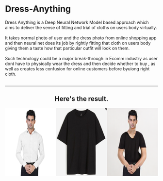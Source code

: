# Dress-Anything

Dress Anything is a Deep Neural Network Model based approach which aims to deliver the sense of fitting and trial of cloths on users body virtually.<br><br>
It takes normal photo of user and the dress photo from online shopping app and then neural net does its job by rightly fitting that cloth on users body giving them a taste how that particular outfit will look on them.<br><br>
Such technology could be a major break-through in Ecomm industry as user dont have to physically wear the dress and then decide whether to buy , as well as creates less confusion for online customers before byuiong right cloth.<br><br>
<hr>
<h2 align="center">Here's the result.</h2>
<p align="center"><img src="inputAssets/outcome.png" align="center"/><p>
